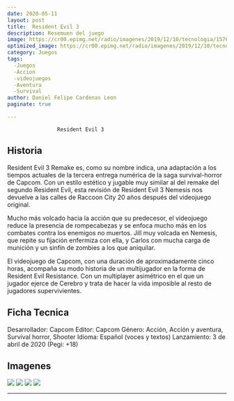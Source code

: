 ```yaml
---
date: 2020-05-11
layout: post
title: 	Resident Evil 3
description: Resemuen del juego
image: https://cr00.epimg.net/radio/imagenes/2019/12/10/tecnologia/1576000883_201413_1576001016_noticia_normal_recorte1.jpg
optimized_image: https://cr00.epimg.net/radio/imagenes/2019/12/10/tecnologia/1576000883_201413_1576001016_noticia_normal_recorte1.jpg
category: Juegos
tags:
  -Juegos
  -Accion
  -videojuegos
  -Aventura
  -Survival
author: Daniel Felipe Cardenas Leon
paginate: true

---
```


                	Resident Evil 3
## Historia

Resident Evil 3 Remake es, como su nombre indica, una adaptación a los tiempos actuales de la tercera entrega numérica de la saga survival-horror de Capcom. Con un estilo estético y jugable muy similar al del remake del segundo Resident Evil, esta revisión de Resident Evil 3 Nemesis nos devuelve a las calles de Raccoon City 20 años después del videojuego original.

Mucho más volcado hacia la acción que su predecesor, el videojuego reduce la presencia de rompecabezas y se enfoca mucho más en los combates contra los enemigos no muertos. Jill muy volcada en Nemesis, que repite su fijación enfermiza con ella, y Carlos con mucha carga de munición y un sinfín de zombies a los que aniquilar.

El videojuego de Capcom, con una duración de aproximadamente cinco horas, acompaña su modo historia de un multijugador en la forma de Resident Evil Resistance. Con un multiplayer asimétrico en el que un jugador ejerce de Cerebro y trata de hacer la vida imposible al resto de jugadores supervivientes.

## Ficha Tecnica

Desarrollador: Capcom
Editor: Capcom
Género: Acción, Acción y aventura, Survival horror, Shooter
Idioma: Español (voces y textos)
Lanzamiento: 3 de abril de 2020 (Pegi: +18)

## Imagenes

![]( https://images6.alphacoders.com/105/thumb-350-1057557.jpg)
![]( https://images8.alphacoders.com/107/thumb-350-1070144.jpg)
![]( https://images8.alphacoders.com/105/thumb-350-1057559.jpg)
![]( https://images.alphacoders.com/106/thumb-350-1061304.jpg)

---

